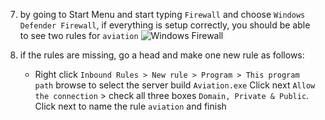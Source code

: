 
7. by going to Start Menu and start typing `Firewall` and choose `Windows Defender Firewall`, if everything is setup correctly, you should be able to see two rules for `aviation` 
![Windows Firewall](/_res/Network/Firewall1.jpg)

6. if the rules are missing, go a head and make one new rule as follows:
	- Right click `Inbound Rules > New rule > Program > This program path` browse to select the server build `Aviation.exe` Click next `Allow the connection` > check all three boxes `Domain, Private & Public`. Click next to name the rule `aviation`  and finish
